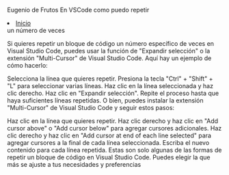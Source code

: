 Eugenio de Frutos
En VSCode como puedo repetir <li><a href="#inicio">Inicio</a></li> un número de veces

Si quieres repetir un bloque de código un número específico de veces en Visual Studio Code, puedes usar la función de "Expandir selección" o la extensión "Multi-Cursor" de Visual Studio Code. Aquí hay un ejemplo de cómo hacerlo:

Selecciona la línea que quieres repetir.
Presiona la tecla "Ctrl" + "Shift" + "L" para seleccionar varias líneas.
Haz clic en la línea seleccionada y haz clic derecho.
Haz clic en "Expandir selección".
Repite el proceso hasta que haya suficientes líneas repetidas.
O bien, puedes instalar la extensión "Multi-Cursor" de Visual Studio Code y seguir estos pasos:

Haz clic en la línea que quieres repetir.
Haz clic derecho y haz clic en "Add cursor above" o "Add cursor below" para agregar cursores adicionales.
Haz clic derecho y haz clic en "Add cursor at end of each line selected" para agregar cursores a la final de cada línea seleccionada.
Escriba el nuevo contenido para cada línea repetida.
Estas son solo algunas de las formas de repetir un bloque de código en Visual Studio Code. Puedes elegir la que más se ajuste a tus necesidades y preferencias